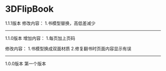 # 3DFlipBook
1.1.1版本
修改内容：
1.书模型替换，高低差减少

-------------------------------------------------------------------

1.1.0版本
增加内容：
1.每页加上页码

修改内容：
1.书模型换成双面材质
2.修复翻书时页面内容显示有误

-------------------------------------------------------------------

1.0.0版本
第一个版本